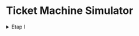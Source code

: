 # Ticket Machine Simulator
<details>
<summary>Etap I</summary>
<ul style="font-size:larger;">

<li>
    <span style="font-size:22px;">Wstępny opis działania programu</span><br>
    Symulator automatu biletowego jest aplikacją zaprojektowaną do naśladowania funkcjonalności rzeczywistego automatu 
    biletowego. Symulator oferuje szereg funkcji, odzwierciedlających te dostepne w fizycznych automatach biletowych:
    <ul>
        <li>
        wybór rodzaju biletu
        </li>
        <li>
        wybór sterfy biletowej
        </li>
        <li>
        określenie liczby biletów
        </li>
        <li>
        wybór metody płatności
        </li>
        <li>
        generowanie i drukowanie biletu
        </li>
    </ul>

</li>

<li>
    <span style="font-size:22px;">Analiza MoSCoW</span>
    <ul>
        <li>
            Must:<br> funkcjonalnośći w obrębie zarządzania biletami, responsywność interefejsu użytkownika
        </li>
        <li>
            Should:<br> dostępność kilku wersji językowych apliakcji, możliwośc dostosowania motywu interfejsu użytkownika 
        </li>
        <li>
            Could:<br> interaktywna instrukcja obsługi biletomatu
        </li>
        <li>
            Wont:<br> możliwość zakupu biletu miesięcznego 
        </li>
    </ul>
</li>

<li>
    <span style="font-size:22px;">Diagram przypadków użycia.</span>
</li>

<li>
    <span style="font-size:22px;"> Wymagania funkcjonalne i niefunkcjonalne</span>
</li>

<li>
    <span style="font-size:22px;">
    Wybranie systemu kontroli wersji oraz platformy hosting dla niej, utworzenie repozytorium
    </span>
    <span>
        Jako system kontroli wersji wybrano Git, platformą hostingową jest GitHub.
        Projekt został zainicjalizowany na platformie.
    </span>
    <img src="ReadmeAssets/EtapI/github-repo.png" alt="Inicjalizacja repozytorium" title="Inicjalizacja repozytorium"/>
</li>

<li>
    <span style="font-size:22px;">
    Raport ze stosowania metodologii programowania zwinnego.
    </span> <br>
    <span>
    W trakcie realizacji projektu zadania będą realizowane w sprintach. W Jira utworzony został zespół, 
    wydzielone zadania i przydzielone dla każdego członka zespołu.
    </span>
<img src="ReadmeAssets/EtapI/img_5.png">
    
</li>
</ul>

</details>